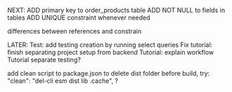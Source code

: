 NEXT:
ADD primary key to order_products table
ADD NOT NULL to fields in tables
ADD UNIQUE constraint whenever needed

differences between references and constrain

LATER:
Test: add testing creation by running select queries
Fix tutorial: finish separating project setup from backend
Tutorial: explain workflow
Tutorial separate testing?

add clean script to package.json to delete dist folder before build, try:
"clean": "del-cli esm dist lib .cache", ?